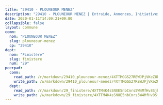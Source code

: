 ```yaml
---
title: "29410 - PLOUNEOUR MENEZ"
description: "29410 - PLOUNEOUR MENEZ | Entraide, Annonces, Initiatives"
date: 2020-01-11T14:09:21+09:00
collapsible: false
layout: commune
comm:
  nom: "PLOUNEOUR MENEZ"
  slug: plouneour-menez
  cp: "29410"
dept:
  nom: "Finistère"
  slug: finistere
  num: "29"
peerpad:
  comm:
    read_path: /r/markdown/29410_plouneour-menez/4XTTMGGS27REWJPjVKeZUbzpivcXTo7quTwhrFntEbLT2k5nS
    write_path: /w/markdown/29410_plouneour-menez/4XTTMGGS27REWJPjVKeZUbzpivcXTo7quTwhrFntEbLT2k5nS-K3TgTfqefK1vjXWPdckQGKbLMUHLSDvQfNEZJFoDsp6x6Z6tJrH978VNC6881GHU9wj96bEnXux1XZZaors6gRJ3CGSDtTDQfht8vhTVoL7HxNjRqK2wzxcQjuPd64iHjB1jHNze
  dept:
    read_path: /r/markdown/29_finistere/4XTTM4K4sSN8E5nbCnrs5W4MfHv8SjkZXZkMiZwJKZCUFreuC
    write_path: /w/markdown/29_finistere/4XTTM4K4sSN8E5nbCnrs5W4MfHv8SjkZXZkMiZwJKZCUFreuC-K3TgUmttHvLKDBu5vxQ3oPzTia91UxXiaB3vEFjsHJiDiJD9aQfr6ibvcPa75Eo3oX7ob78s9tVxCKrtPM9bLAmDziVCSFjEgZbp3rqL8Ji8Q5aZhxfTcqkGX75WxHS6TQxtiQQ6
---
```


